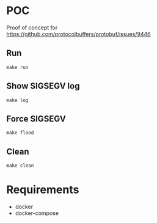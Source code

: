 # POC

Proof of concept for https://github.com/protocolbuffers/protobuf/issues/9446

## Run

`make run`

## Show SIGSEGV log

`make log`

## Force SIGSEGV

`make flood`

## Clean

`make clean`

# Requirements

- docker
- docker-compose